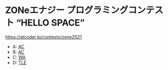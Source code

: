 # ZONeエナジー プログラミングコンテスト “HELLO SPACE”

https://atcoder.jp/contests/zone2021

- A: [AC](https://atcoder.jp/contests/zone2021/submissions/22200434)
- B: [AC](https://atcoder.jp/contests/zone2021/submissions/22207656)
- C: [WA](https://atcoder.jp/contests/zone2021/submissions/22223796)
- D: [TLE](https://atcoder.jp/contests/zone2021/submissions/22232557)